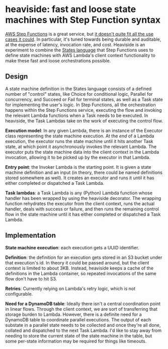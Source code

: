 heaviside: fast and loose state machines with Step Function syntax
===

[AWS Step Functions](https://aws.amazon.com/step-functions/) is a great service, but [it doesn't quite fit all the use cases it could](https://serverless.zone/faas-is-stateless-and-aws-step-functions-provides-state-as-a-service-2499d4a6e412). In particular, it's tuned towards being durable and auditable, at the expense of latency, invocation rate, and cost. Heaviside is an experiment to combine the [States language](https://states-language.net/spec.html) that Step Functions uses to define state machines with AWS Lambda's client context functionality to make these fast and loose orchestrations possible.

Design
---
A state machine definition in the States language consists of a defined number of "control" states, like Choice for conditional logic, Parallel for concurrency, and Succeed or Fail for terminal states, as well as a Task state for implementing the user's logic. In Step Functions, all the orchestration happens within the Step Functions service, executing the flow and invoking the relevant Lambda functions when a Task needs to be executed. In heaviside, the Task Lambdas take on the work of executing the control flow.

**Execution model**: In any given Lambda, there is an instance of the Executor class representing the state machine execution. At the *end* of a Lambda execution, the executor runs the state machine until it hits another Task state, at which point it asynchronously invokes the relevant Lambda. The executor puts the state machine data into the client context in the Lambda invocation, allowing it to be picked up by the executor in that Lambda.

**Entry point**: the Invoker Lambda is the starting point. It is given a state machine definition and an input (in theory, there could be named definitions stored somewhere as well). It creates an executor and runs it until it has either completed or dispatched a Task Lambda.

**Task lambdas**: a Task Lambda is any (Python) Lambda function whose handler has been wrapped by using the heaviside decorator. The wrapping function rehydrates the executor from the client context, runs the actual handler, deals with success or failure, and then runs the remaining control flow in the state machine until it has either completed or dispatched a Task Lambda.

Implementation
---
**State machine execution**: each execution gets a UUID identifier.

**Definition**: the definition for an execution gets stored in an S3 bucket under that execution's id. In theory it could be passed around, but the client context is limited to about 3KB. Instead, heaviside keeps a cache of the definitions in the Lambda container, so repeated invocations of the same flow don't have to hit S3.

**Retries**: Currently relying on Lambda's retry logic, which is not configurable.

**Need for a DynamoDB table**: Ideally there isn't a central coordination point in linear flows. Through the client context, we are sort of transferring that storage burden to Lambda. However, there is a definite need for a DynamoDB table to coordinate parallel executions. The output of each substate in a parallel state needs to be collected and once they're all done, collated and dispatched to the next Task Lambda. I'd like to stay away from needing to store the current state of the state machine in the table, but some per-state information may be required for things like timeouts.
